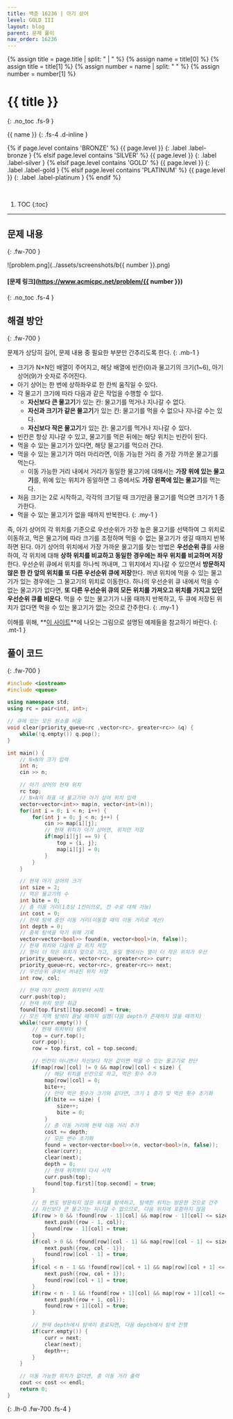 ```yaml
---
title: 백준 16236 | 아기 상어
level: GOLD III
layout: blog
parent: 문제 풀이
nav_order: 16236
---
```

{% assign title = page.title | split: " | " %}
{% assign name = title[0] %}
{% assign title = title[1] %}
{% assign number = name | split: " " %}
{% assign number = number[1] %}

# **{{ title }}**
{: .no_toc .fs-9 }

{{ name }}
{: .fs-4 .d-inline }

{% if page.level contains 'BRONZE' %}
{{ page.level }}
{: .label .label-bronze }
{% elsif page.level contains 'SILVER' %}
{{ page.level }}
{: .label .label-silver }
{% elsif page.level contains 'GOLD' %}
{{ page.level }}
{: .label .label-gold }
{% elsif page.level contains 'PLATINUM' %}
{{ page.level }}
{: .label .label-platinum }
{% endif %}

<br/>

1. TOC
{:toc}

---

## 문제 내용
{: .fw-700 }

![problem.png](../assets/screenshots/b{{ number }}.png)

#### [문제 링크](https://www.acmicpc.net/problem/{{ number }})
{: .no_toc .fs-4 }

## 해결 방안
{: .fw-700 }

<div class="code-example" markdown="1">
문제가 상당히 길어, 문제 내용 중 필요한 부분만 간추리도록 한다.
{: .mb-1 }

* 크기가 N×N인 배열이 주어지고, 해당 배열에 빈칸(0)과 물고기의 크기(1~6), 아기 상어(9)가 숫자로 주어진다.
* 아기 상어는 한 번에 상하좌우로 한 칸씩 움직일 수 있다.
* 각 물고기 크기에 따라 다음과 같은 작업을 수행할 수 있다.
    * **자신보다 큰 물고기**가 있는 칸: 물고기를 먹거나 지나갈 수 없다.
    * **자신과 크기가 같은 물고기**가 있는 칸: 물고기를 먹을 수 없으나 지나갈 수는 있다.
    * **자신보다 작은 물고기**가 있는 칸: 물고기를 먹거나 지나갈 수 있다.
* 빈칸은 항상 지나갈 수 있고, 물고기를 먹은 뒤에는 해당 위치는 빈칸이 된다.
* 먹을 수 있는 물고기가 있다면, 해당 물고기를 먹으러 간다.
* 먹을 수 있는 물고기가 여러 마리라면, 이동 가능한 거리 중 가장 가까운 물고기를 먹는다.
    * 이동 가능한 거리 내에서 거리가 동일한 물고기에 대해서는 **가장 위에 있는 물고기**를,
위에 있는 위치가 동일하면 그 중에서도 **가장 왼쪽에 있는 물고기**를 먹는다.
* 처음 크기는 2로 시작하고, 각각의 크기일 때 크기만큼 물고기를 먹으면 크기가 1 증가한다.
* 먹을 수 있는 물고기가 없을 때까지 반복한다.
{: .my-1 }

즉, 아기 상어의 각 위치를 기준으로 우선순위가 가장 높은 물고기를 선택하여 그 위치로 이동하고,
먹은 물고기에 따라 크기를 조정하며 먹을 수 없는 물고기가 생길 때까지 반복하면 된다.
아기 상어의 위치에서 가장 가까운 물고기를 찾는 방법은 **우선순위 큐**를 사용하여,
각 위치에 대해 **상하 위치를 비교하고 동일한 경우에는 좌우 위치를 비교하며 저장**한다.
우선순위 큐에서 위치를 하나씩 꺼내며,
그 위치에서 지나갈 수 있으면서 **방문하지 않은 한 칸 앞의 위치를 또 다른 우선순위 큐에 저장**한다.
꺼낸 위치에 먹을 수 있는 물고기가 있는 경우에는 그 물고기의 위치로 이동한다.
하나의 우선순위 큐 내에서 먹을 수 없는 물고기가 없다면,
**또 다른 우선순위 큐의 모든 위치를 가져오고 위치를 가지고 있던 우선순위 큐를 비운다**.
먹을 수 있는 물고기가 나올 때까지 반복하고,
두 큐에 저장된 위치가 없다면 먹을 수 있는 물고기가 없는 것으로 간주한다.
{: .my-1 }

이해를 위해, **[이 사이트](https://www.acmicpc.net/board/view/100687)**에 나오는 그림으로 설명된 예제들을 참고하기 바란다.
{: .mt-1 }
</div>

## 풀이 코드
{: .fw-700 }

```cpp
#include <iostream>
#include <queue>

using namespace std;
using rc = pair<int, int>;

// 큐에 있는 모든 원소를 비움
void clear(priority_queue<rc ,vector<rc>, greater<rc>> &q) {
    while(!q.empty()) q.pop();
}

int main() {
    // N×N의 크기 입력
    int n;
    cin >> n;

    // 아기 상어의 현재 위치
    rc top;
    // N×N의 좌표 내 물고기와 아기 상어 위치 입력
    vector<vector<int>> map(n, vector<int>(n));
    for(int i = 0; i < n; i++) {
        for(int j = 0; j < n; j++) {
            cin >> map[i][j];
            // 현재 위치가 아기 상어면, 위치만 저장
            if(map[i][j] == 9) {
                top = {i, j};
                map[i][j] = 0;
            }
        }
    }

    // 현재 아기 상어의 크기
    int size = 2;
    // 먹은 물고기의 수
    int bite = 0;
    // 총 이동 거리(1초당 1칸이므로, 칸 수로 대체 가능)
    int cost = 0;
    // 현재 탐색 중인 이동 거리(이동할 때의 이동 거리로 계산)
    int depth = 0;
    // 중복 탐색을 막기 위해 기록
    vector<vector<bool>> found(n, vector<bool>(n, false));
    // 현재 위치와 다음에 갈 위치 저장
    // 행이 더 작은 위치가 앞으로 가고, 동일 행에서는 열이 더 작은 위치가 우선
    priority_queue<rc, vector<rc>, greater<rc>> curr;
    priority_queue<rc, vector<rc>, greater<rc>> next;
    // 우선순위 큐에서 꺼내진 위치 저장
    int row, col;

    // 현재 아기 상어의 위치부터 시작
    curr.push(top);
    // 현재 위치 방문 취급
    found[top.first][top.second] = true;
    // 모든 지역 탐색이 끝날 때까지 실행(다음 depth가 존재하지 않을 때까지)
    while(!curr.empty()) {
        // 현재 위치부터 탐색
        top = curr.top();
        curr.pop();
        row = top.first, col = top.second;

        // 빈칸이 아니면서 자신보다 작은 값이면 먹을 수 있는 물고기로 판단
        if(map[row][col] != 0 && map[row][col] < size) {
            // 해당 위치를 빈칸으로 하고, 먹은 횟수 추가
            map[row][col] = 0;
            bite++;
            // 만약 먹은 횟수가 크기와 같다면, 크기 1 증가 및 먹은 횟수 초기화
            if(bite == size) {
                size++;
                bite = 0;
            }
            // 총 이동 거리에 현재 이동 거리 추가
            cost += depth;
            // 모든 변수 초기화
            found = vector<vector<bool>>(n, vector<bool>(n, false));
            clear(curr);
            clear(next);
            depth = 0;
            // 현재 위치부터 다시 시작
            curr.push(top);
            found[top.first][top.second] = true;
        }
        
        // 한 번도 방문하지 않은 위치를 탐색하고, 탐색한 위치는 방문한 것으로 간주
        // 자신보다 큰 물고기는 지나갈 수 없으므로, 다음 위치에 포함하지 않음
        if(row > 0 && !found[row - 1][col] && map[row - 1][col] <= size) {
            next.push({row - 1, col});
            found[row - 1][col] = true;
        }
        if(col > 0 && !found[row][col - 1] && map[row][col - 1] <= size) {
            next.push({row, col - 1});
            found[row][col - 1] = true;
        }
        if(col < n - 1 && !found[row][col + 1] && map[row][col + 1] <= size) {
            next.push({row, col + 1});
            found[row][col + 1] = true;
        }
        if(row < n - 1 && !found[row + 1][col] && map[row + 1][col] <= size) {
            next.push({row + 1, col});
            found[row + 1][col] = true;
        }

        // 현재 depth에서 탐색이 종료되면, 다음 depth에서 탐색 진행
        if(curr.empty()) {
            curr = next;
            clear(next);
            depth++;
        }
    }

    // 이동 가능한 위치가 없다면, 총 이동 거리 출력
    cout << cost << endl;
    return 0;
}
```
{: .lh-0 .fw-700 .fs-4 }